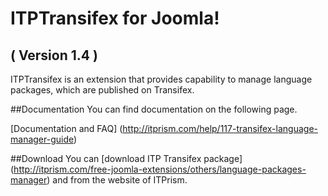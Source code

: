 ITPTransifex for Joomla! 
==========================
( Version 1.4 )
--------------------------

ITPTransifex is an extension that provides capability to manage language packages, which are published on Transifex.

##Documentation
You can find documentation on the following page.

[Documentation and FAQ] (http://itprism.com/help/117-transifex-language-manager-guide)

##Download
You can [download ITP Transifex package] (http://itprism.com/free-joomla-extensions/others/language-packages-manager) and from the website of ITPrism.